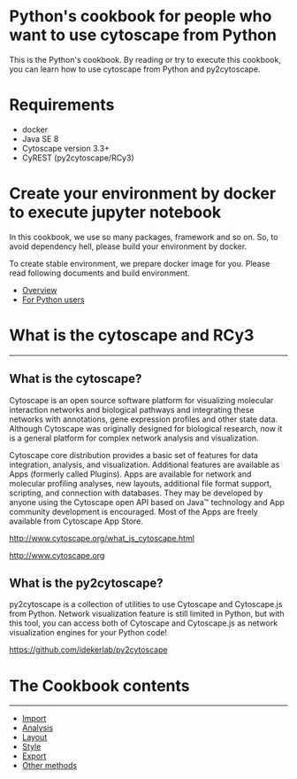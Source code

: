 # Python's cookbook for people who want to use cytoscape from Python

This is the Python's cookbook. By reading or try to execute this cookbook, you can learn how to use cytoscape from Python and py2cytoscape.

# Requirements

- docker
- Java SE 8
- Cytoscape version 3.3+
- CyREST (py2cytoscape/RCy3)

# Create your environment by docker to execute jupyter notebook

In this cookbook, we use so many packages, framework and so on. So, to avoid dependency hell, please build your environment by docker.

To create stable environment, we prepare docker image for you. Please read following documents and build environment.

* [Overview](https://github.com/idekerlab/cyrest-examples/tree/master/docker)
* [For Python users](https://github.com/idekerlab/cyrest-examples/tree/master/docker/Python)


# What is the cytoscape and RCy3
---------------------------------------

## What is the cytoscape?

Cytoscape is an open source software platform for visualizing molecular interaction networks and biological pathways and integrating these networks with annotations, gene expression profiles and other state data. Although Cytoscape was originally designed for biological research, now it is a general platform for complex network analysis and visualization.

Cytoscape core distribution provides a basic set of features for data integration, analysis, and visualization.   Additional features are available as Apps (formerly called Plugins). Apps are available for network and molecular profiling analyses, new layouts, additional file format support, scripting, and connection with databases. They may be developed by anyone using the Cytoscape open API based on Java™ technology and App community development is encouraged. Most of the Apps are freely available from Cytoscape App Store.

http://www.cytoscape.org/what_is_cytoscape.html

http://www.cytoscape.org


## What is the py2cytoscape?

py2cytoscape is a collection of utilities to use Cytoscape and Cytoscape.js from Python. Network visualization feature is still limited in Python, but with this tool, you can access both of Cytoscape and Cytoscape.js as network visualization engines for your Python code!

https://github.com/idekerlab/py2cytoscape

# The Cookbook contents
---------------------------------------

* [Import](https://github.com/idekerlab/cyrest-examples/blob/master/notebooks/cookbook/Python-cookbook/Import.ipynb)
* [Analysis](https://github.com/idekerlab/cyrest-examples/blob/master/notebooks/cookbook/Python-cookbook/Analysis.ipynb)
* [Layout](https://github.com/idekerlab/cyrest-examples/blob/master/notebooks/cookbook/Python-cookbook/Layout.ipynb)
* [Style](https://github.com/idekerlab/cyrest-examples/blob/master/notebooks/cookbook/Python-cookbook/Style.ipynb)
* [Export](https://github.com/idekerlab/cyrest-examples/blob/master/notebooks/cookbook/Python-cookbook/Export.ipynb)
* [Other methods](https://github.com/idekerlab/cyrest-examples/blob/master/notebooks/cookbook/Python-cookbook/Other%20useful%20methods.ipynb)
